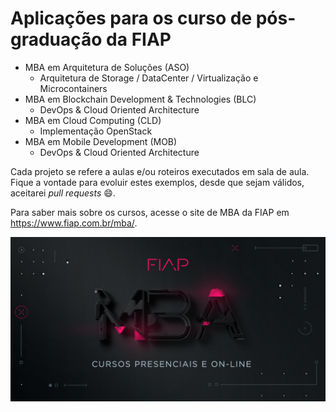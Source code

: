# Aplicações para os curso de pós-graduação da FIAP

 - MBA em Arquitetura de Soluções (ASO)
   * Arquitetura de Storage / DataCenter / Virtualização e Microcontainers 
 - MBA em Blockchain Development & Technologies (BLC)
   * DevOps & Cloud Oriented Architecture
 - MBA em Cloud Computing (CLD)
   * Implementação OpenStack
 - MBA em Mobile Development (MOB)
   * DevOps & Cloud Oriented Architecture

Cada projeto se refere a aulas e/ou roteiros executados em sala de aula.
Fique a vontade para evoluir estes exemplos, desde que sejam válidos, aceitarei *pull requests* :smile:.

Para saber mais sobre os cursos, acesse o site de MBA da FIAP em https://www.fiap.com.br/mba/.

![FIAP MBA](img/20181011_fiap_mba_shareDefault.png)
